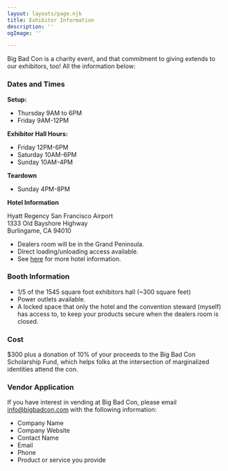 ```yaml
---
layout: layouts/page.njk
title: Exhibitor Information
description: ''
ogImage: ''

---
```

Big Bad Con is a charity event, and that commitment to giving extends to our exhibitors, too! All the information below:

### Dates and Times

**Setup:**

* Thursday 9AM to 6PM
* Friday 9AM-12PM

**Exhibitor Hall Hours:**

* Friday 12PM-6PM
* Saturday 10AM-6PM
* Sunday 10AM-4PM

**Teardown**

* Sunday 4PM-8PM

**Hotel Information**

Hyatt Regency San Francisco Airport  
1333 Old Bayshore Highway  
Burlingame, CA 94010

* Dealers room will be in the Grand Peninsula.
* Direct loading/unloading access available.
* See [here](/hotel) for more hotel information.

### Booth Information

* 1/5 of the 1545 square foot exhibitors hall (\~300 square feet)
* Power outlets available.
* A locked space that only the hotel and the convention steward (myself) has access to, to keep your products secure when the dealers room is closed.

### Cost

$300 plus a donation of 10% of your proceeds to the Big Bad Con Scholarship Fund, which helps folks at the intersection of marginalized identities attend the con.

### Vendor Application

If you have interest in vending at Big Bad Con, please email [info@bigbadcon.com](mailto:info@bigbadcon.com) with the following information:

* Company Name
* Company Website
* Contact Name
* Email
* Phone
* Product or service you provide